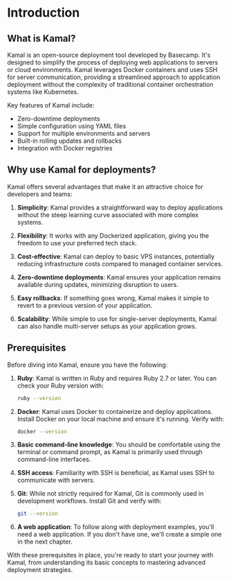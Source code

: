 # Introduction

## What is Kamal?

Kamal is an open-source deployment tool developed by Basecamp. It's designed to simplify the process of deploying web applications to servers or cloud environments. Kamal leverages Docker containers and uses SSH for server communication, providing a streamlined approach to application deployment without the complexity of traditional container orchestration systems like Kubernetes.

Key features of Kamal include:
- Zero-downtime deployments
- Simple configuration using YAML files
- Support for multiple environments and servers
- Built-in rolling updates and rollbacks
- Integration with Docker registries

## Why use Kamal for deployments?

Kamal offers several advantages that make it an attractive choice for developers and teams:

1. **Simplicity**: Kamal provides a straightforward way to deploy applications without the steep learning curve associated with more complex systems.

2. **Flexibility**: It works with any Dockerized application, giving you the freedom to use your preferred tech stack.

3. **Cost-effective**: Kamal can deploy to basic VPS instances, potentially reducing infrastructure costs compared to managed container services.

4. **Zero-downtime deployments**: Kamal ensures your application remains available during updates, minimizing disruption to users.

5. **Easy rollbacks**: If something goes wrong, Kamal makes it simple to revert to a previous version of your application.

6. **Scalability**: While simple to use for single-server deployments, Kamal can also handle multi-server setups as your application grows.

## Prerequisites

Before diving into Kamal, ensure you have the following:

1. **Ruby**: Kamal is written in Ruby and requires Ruby 2.7 or later. You can check your Ruby version with:
   ```bash
   ruby --version
   ```

2. **Docker**: Kamal uses Docker to containerize and deploy applications. Install Docker on your local machine and ensure it's running. Verify with:
   ```bash
   docker --version
   ```

3. **Basic command-line knowledge**: You should be comfortable using the terminal or command prompt, as Kamal is primarily used through command-line interfaces.

4. **SSH access**: Familiarity with SSH is beneficial, as Kamal uses SSH to communicate with servers.

5. **Git**: While not strictly required for Kamal, Git is commonly used in development workflows. Install Git and verify with:
   ```bash
   git --version
   ```

6. **A web application**: To follow along with deployment examples, you'll need a web application. If you don't have one, we'll create a simple one in the next chapter.

With these prerequisites in place, you're ready to start your journey with Kamal, from understanding its basic concepts to mastering advanced deployment strategies.